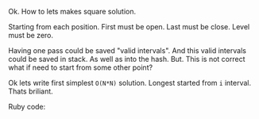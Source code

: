 Ok. How to lets makes square solution.

Starting from each position. First must be open. Last must be close.
Level must be zero.

Having one pass could be saved "valid intervals". And this valid intervals could be saved in stack. As well as into the hash. But. This is not correct what if need to start from some other point?

Ok lets write first simplest `O(N*N)` solution.
Longest started from `i` interval. Thats briliant.

Ruby code:
```Ruby
```
